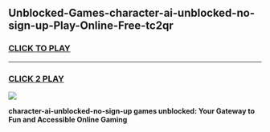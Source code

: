
## Unblocked-Games-character-ai-unblocked-no-sign-up-Play-Online-Free-tc2qr
<h3>
<a href="https://premium76.site?title=character-ai-unblocked-no-sign-up&ref=26A">CLICK TO PLAY</a></h3>
<hr>

<h3>
<a href="https://premium76.site?title=character-ai-unblocked-no-sign-up&ref=26A">CLICK 2 PLAY</a>
  
</h3>

<a href="https://premium76.site?title=character-ai-unblocked-no-sign-up&ref=26A"><img src="https://clearcache.store/games.png"></a>


**character-ai-unblocked-no-sign-up games unblocked: Your Gateway to Fun and Accessible Online Gaming**
